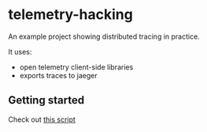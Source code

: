 # telemetry-hacking

An example project showing distributed tracing in practice.

It uses:

 - open telemetry client-side libraries
 - exports traces to jaeger

## Getting started

Check out [this script](./hack-deploy.sh)
